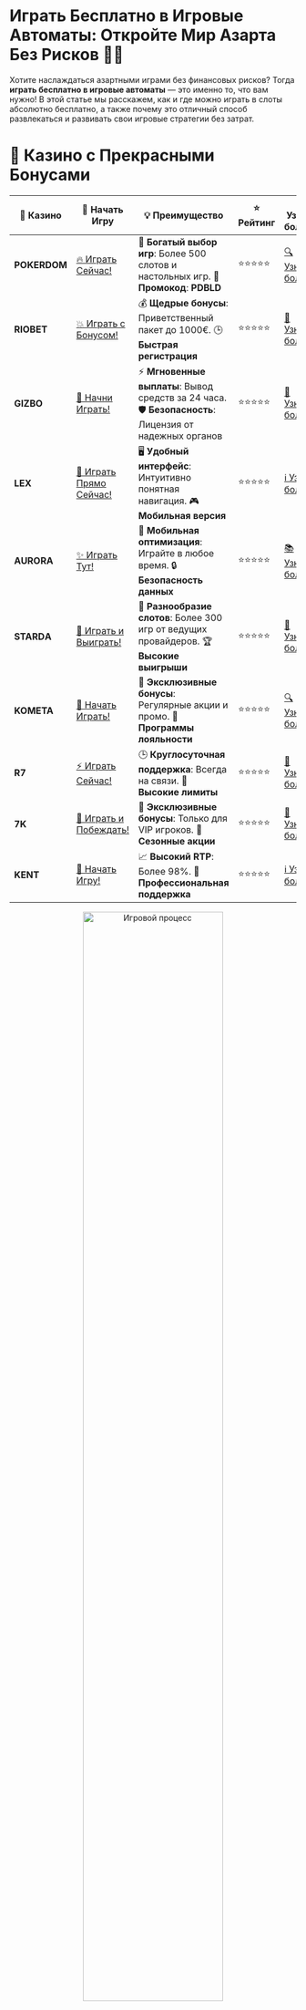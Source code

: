 # **Играть Бесплатно в Игровые Автоматы: Откройте Мир Азарта Без Рисков 🎰💥**

Хотите наслаждаться азартными играми без финансовых рисков? Тогда **играть бесплатно в игровые автоматы** — это именно то, что вам нужно! В этой статье мы расскажем, как и где можно играть в слоты абсолютно бесплатно, а также почему это отличный способ развлекаться и развивать свои игровые стратегии без затрат.

# 🌟 Казино с Прекрасными Бонусами

| 🎲 **Казино** | 🔗 **Начать Игру** | 💡 **Преимущество** | ⭐ **Рейтинг** | 🔗 **Узнать больше** | 🆕 **Новая информация** |
|--------------|---------------------|---------------------|----------------|----------------------|-------------------------|
| **POKERDOM**  | [🔥 Играть Сейчас!](https://brandplay.link/4k77v2yx) | 🎉 **Богатый выбор игр**: Более 500 слотов и настольных игр. 🎁 **Промокод**: **PDBLD** | ⭐⭐⭐⭐⭐ | [🔍 Узнать больше](https://brandplay.link/4k77v2yx) | 🏆 **Победители турниров** получают эксклюзивные подарки! |
| **RIOBET**    | [💥 Играть с Бонусом!](https://brandplay.link/7xBLTPyj) | 💰 **Щедрые бонусы**: Приветственный пакет до 1000€. 🕒 **Быстрая регистрация** | ⭐⭐⭐⭐⭐ | [📖 Узнать больше](https://brandplay.link/7xBLTPyj) | 💬 **Поддержка 24/7** для комфортной игры в любое время! |
| **GIZBO**     | [🚀 Начни Играть!](https://brandplay.link/bprXw4YV) | ⚡ **Мгновенные выплаты**: Вывод средств за 24 часа. 🛡️ **Безопасность**: Лицензия от надежных органов | ⭐⭐⭐⭐⭐ | [📝 Узнать больше](https://brandplay.link/bprXw4YV) | 🔒 **SSL-шифрование** для максимальной безопасности данных игроков. |
| **LEX**       | [💎 Играть Прямо Сейчас!](https://brandplay.link/zW4hdDFV) | 🖥️ **Удобный интерфейс**: Интуитивно понятная навигация. 🎮 **Мобильная версия** | ⭐⭐⭐⭐⭐ | [ℹ️ Узнать больше](https://brandplay.link/zW4hdDFV) | 📱 **Поддержка всех мобильных устройств** для удобства игры в любом месте. |
| **AURORA**    | [✨ Играть Тут!](https://10trafic-stat2.com/click/668546556bcc6313411604bd/6766/13032/subaccount) | 📱 **Мобильная оптимизация**: Играйте в любое время. 🔒 **Безопасность данных** | ⭐⭐⭐⭐⭐ | [📚 Узнать больше](https://10trafic-stat2.com/click/668546556bcc6313411604bd/6766/13032/subaccount) | 🌍 **Международная лицензия** на деятельность в разных странах. |
| **STARDА**    | [🎉 Играть и Выиграть!](https://brandplay.link/fB7xwRFL) | 🎰 **Разнообразие слотов**: Более 300 игр от ведущих провайдеров. 🏆 **Высокие выигрыши** | ⭐⭐⭐⭐⭐ | [🔎 Узнать больше](https://brandplay.link/fB7xwRFL) | 🎉 **Ежемесячные турниры** с крупными призами! |
| **KOMETA**    | [🎁 Начать Играть!](https://brandplay.link/8ZymQJV8) | 🎁 **Эксклюзивные бонусы**: Регулярные акции и промо. 🔄 **Программы лояльности** | ⭐⭐⭐⭐⭐ | [🔍 Узнать больше](https://brandplay.link/8ZymQJV8) | 🌟 **Персонализированные предложения** для долгосрочных игроков. |
| **R7**        | [⚡ Играть Сейчас!](https://brandplay.link/bMd3Yjsw) | 🕒 **Круглосуточная поддержка**: Всегда на связи. 💸 **Высокие лимиты** | ⭐⭐⭐⭐⭐ | [📖 Узнать больше](https://brandplay.link/bMd3Yjsw) | 🎯 **Рейтинг игроков** для лучших участников. |
| **7K**        | [🎯 Играть и Побеждать!](https://brandplay.link/BvQyFShp) | 🌟 **Эксклюзивные бонусы**: Только для VIP игроков. 🎉 **Сезонные акции** | ⭐⭐⭐⭐⭐ | [📝 Узнать больше](https://brandplay.link/BvQyFShp) | 🥇 **Особые привилегии** для постоянных игроков. |
| **KENT**      | [🔑 Начать Игру!](https://brandplay.link/Fv2WP3js) | 📈 **Высокий RTP**: Более 98%. 💼 **Профессиональная поддержка** | ⭐⭐⭐⭐⭐ | [ℹ️ Узнать больше](https://brandplay.link/Fv2WP3js) | 💬 **Поддержка на нескольких языках** для удобства игроков. |

<div align="center"> <img src="https://i.pinimg.com/originals/1d/b3/25/1db325483acbe642c6d4e6fdd73a4988.gif" alt="Игровой процесс" width="70%"> </div>
---

# 🚀 Быстрые Выигрыши и Поддержка

| 🎲 **Казино** | 🔗 **Начать Игру** | 💡 **Преимущество** | ⭐ **Рейтинг** | 🔗 **Узнать больше** | 🆕 **Новая информация** |
|--------------|---------------------|---------------------|----------------|----------------------|-------------------------|
| **GAMA**      | [🎯 Играть Прямо Сейчас!](https://brandplay.link/j6NMKsDz) | 🔍 **Интуитивный интерфейс**: Легкость использования. 🏅 **Престижные турниры** | ⭐⭐⭐⭐☆ | [🔎 Узнать больше](https://brandplay.link/j6NMKsDz) | 🏆 **Турниры с большими призами** каждый месяц. |
| **ONION**     | [💥 Играть и Выигрывать!](https://brandplay.link/zBGRVpQ9) | 🤑 **Низкие ставки**: Идеально для начинающих. 🔄 **Быстрые выводы** | ⭐⭐⭐⭐☆ | [🔍 Узнать больше](https://brandplay.link/zBGRVpQ9) | 🎮 **Казино для новичков** с простыми правилами. |
| **ЧЕМПИОН**   | [🏅 Играть в Турнире!](https://temon-gter.cfd/go/lRq?p80412p304504pcc44t17455) | 🏅 **Лояльная программа**: Награды за активность. 🎁 **Ежемесячные бонусы** | ⭐⭐⭐⭐☆ | [📖 Узнать больше](https://temon-gter.cfd/go/lRq?p80412p304504pcc44t17455) | 🥇 **Турниры и лояльность** — каждый шаг вознаграждается. |
| **VAVADA**    | [🚀 Играть Без Ожидания!](https://vavadapartner.pro/?promo=ea5c9275-6854-4505-94fc-95ab18221945-linkb2) | 🚀 **Быстрая регистрация**: Начните играть мгновенно. 🔐 **Безопасные транзакции** | ⭐⭐⭐⭐☆ | [📝 Узнать больше](https://vavadapartner.pro/?promo=ea5c9275-6854-4505-94fc-95ab18221945-linkb2) | 🏆 **Программа для новых игроков** с бонусами за регистрацию. |
| **FRIENDS**   | [🎉 Играть и Развлекаться!](https://gofriends.mba/linkb2) | 🤝 **Социальные игры**: Играйте с друзьями. 🌐 **Мультиплатформенность** | ⭐⭐⭐⭐☆ | [ℹ️ Узнать больше](https://gofriends.mba/linkb2) | 🎮 **Играйте с друзьями** и зарабатывайте бонусы за совместные действия. |
| **1WIN**      | [⚡ Играть и Выигрывать!](https://brandplay.link/smXVpBbG) | 🏆 **Спортивные ставки**: Широкий выбор видов спорта. 💵 **Высокие коэффициенты** | ⭐⭐⭐⭐☆ | [📚 Узнать больше](https://brandplay.link/smXVpBbG) | ⚽ **Бонусы на спортивные ставки** для активных игроков. |
| **DRIP**      | [💥 Играть Сразу!](https://drp-ircp01.com/c07e6a3db) | 🌐 **Инновационные игры**: Новейшие игровые технологии. 🛡️ **Высокая безопасность** | ⭐⭐⭐⭐☆ | [🔎 Узнать больше](https://drp-ircp01.com/c07e6a3db) | 🔧 **Инновационные функции** для удобства игры. |
| **JOYCASINO** | [🎰 Играть И Побеждать!](https://rpc30.call2me.pro/?/ru/registration?apkpop=0&partner=p24970p3291217pc98f) | 🎁 **Приятные бонусы**: Ежедневные акции и подарки. 🕹️ **Разнообразие игр** | ⭐⭐⭐⭐☆ | [🔍 Узнать больше](https://rpc30.call2me.pro/?/ru/registration?apkpop=0&partner=p24970p3291217pc98f) | 🎉 **Щедрые фриспины** для новых игроков. |
| **PLAYFORTUNA** | [🔥 Играть С Бонусом!](https://fortunapromo.net/alt/playfortuna/registration?0dc4a9362a71feb7e3f165fb8e766f70) | 🎉 **Регулярные акции**: Бонусы, фриспины и многое другое. 🏅 **Турниры** | ⭐⭐⭐⭐☆ | [📚 Узнать больше](https://fortunapromo.net/alt/playfortuna/registration?0dc4a9362a71feb7e3f165fb8e766f70) | 🎯 **Выгодные предложения** на популярные игры. |
| **SYKAA**     | [💸 Играть Сейчас!](https://s-two-way.com/?source=linkb2&pid=30697) | 💸 **Доступные ставки**: Идеально для новичков. 🎁 **Щедрые бонусы** | ⭐⭐⭐⭐☆ | [🔍 Узнать больше](https://s-two-way.com/?source=linkb2&pid=30697) | 💥 **Акции с большими бонусами** для новичков и опытных игроков. |

<div align="center"> <img src="https://schaeffers-cdn.s3.amazonaws.com/images/default-source/schaeffers-cdn-images/default-images/sectors/bigstock-casino-gambling-concept-with-f-369012793.jpg?sfvrsn=493ad806_4" alt="Игровой процесс" width="70%"> </div>
---

# 💸 Казино с Привлекательными Программами Лояльности

| 🎲 **Казино** | 🔗 **Начать Игру** | 💡 **Преимущество** | ⭐ **Рейтинг** | 🔗 **Узнать больше** | 🆕 **Новая информация** |
|--------------|---------------------|---------------------|----------------|----------------------|-------------------------|
| **KOMETA**    | [🎯 Начни Играть!](https://brandplay.link/8ZymQJV8) | 🎁 **Эксклюзивные бонусы**: Регулярные акции и промо. 🔄 **Программы лояльности** | ⭐⭐⭐⭐⭐ | [🔍 Узнать больше](https://brandplay.link/8ZymQJV8) | 🌟 **Персонализированные предложения** для долгосрочных игроков. |
| **1Xslots**   | [🏅 Играть Прямо Сейчас!](https://brandplay.link/hSB1khtr) | 🎉 **Множество акций**: Еженедельные бонусы и турниры. 🛡️ **Безопасность** | ⭐⭐⭐⭐⭐ | [📚 Узнать больше](https://brandplay.link/hSB1khtr) | 🏅 **Награды за активность**: участники программы лояльности получают специальные привилегии. |
| **R7**        | [🚀 Играть Сейчас!](https://brandplay.link/bMd3Yjsw) | 🕒 **Круглосуточная поддержка**: Всегда на связи. 💸 **Высокие лимиты** | ⭐⭐⭐⭐⭐ | [📖 Узнать больше](https://brandplay.link/bMd3Yjsw) | 💬 **VIP-поддержка** для постоянных игроков с приоритетом. |

<div align="center"> <img src="https://i.pinimg.com/originals/1d/b3/25/1db325483acbe642c6d4e6fdd73a4988.gif" alt="Игровой процесс" width="70%"> </div>
---

## Что значит **играть бесплатно в игровые автоматы**? 🎮💡

**Играть бесплатно в игровые автоматы** означает возможность запускать слоты в демо-режиме без необходимости вносить реальные деньги. Этот формат игры позволяет вам испытать удачу и наслаждаться игровым процессом без риска потерять свои средства. Вы получаете виртуальные кредиты, которые можно использовать для ставок в играх, но при этом не может быть никаких реальных выплат.

### Почему стоит **играть бесплатно в игровые автоматы**? 🤩🎰

1. **Без финансовых рисков** 💸❌  
   Играя бесплатно, вы не рискуете своими деньгами. Это отличный способ познакомиться с игрой, понять ее механизмы и бонусные функции без каких-либо обязательств.

2. **Обучение и тестирование стратегий** 🎓🧠  
   Бесплатные игры позволяют вам тестировать разные игровые стратегии. Вы можете попробовать различные подходы, прежде чем начать играть на реальные деньги.

3. **Доступность и удобство** 📱💻  
   Вы можете играть в демо-версии слотов на любом устройстве, будь то компьютер, смартфон или планшет. Всё, что вам нужно — доступ в интернет и желание наслаждаться игрой.

4. **Разнообразие игр** 🎰💎  
   Бесплатные игры дают доступ ко множеству слотов, от классических фруктовых машин до самых современных видеослотов с множеством бонусов и уникальных функций.

## Где можно **играть бесплатно в игровые автоматы**? 🎮🔥

Существует множество платформ и онлайн-казино, которые предлагают бесплатные демо-игры. Рассмотрим несколько популярных вариантов:

### 1. **Онлайн-казино с демо-режимом** 🏢🎰  
Множество онлайн-казино позволяют играть в слоты бесплатно в демо-режиме. Вам не нужно проходить регистрацию или делать депозит, чтобы начать игру.

- **Примеры казино с демо-режимом**:
  - **Pokerdom**
  - **Riobet**
  - **Gizbo**

### 2. **Платформы для бесплатных слотов** 🎮💥  
Есть также специализированные сайты, которые предоставляют возможность играть в демо-слоты бесплатно, без регистрации.

- **Примеры платформ**:
  - **SlotCatalog**
  - **Casino Guru**
  - **FreeSlots**

### 3. **Мобильные приложения для бесплатной игры** 📱💸  
Существуют мобильные приложения, которые предлагают доступ к бесплатным игровым автоматам. Это удобный способ играть в любое время и в любом месте.

- **Примеры приложений**:
  - **Slotomania**
  - **House of Fun**
  - **Big Fish Casino**

## Преимущества **игры в игровые автоматы бесплатно** 🎰💡

### 1. **Идеально для новичков** 🆕🎮  
Если вы только начинаете знакомиться с онлайн-казино и игровыми автоматами, демо-игры — это лучший способ научиться, не рискуя деньгами.

### 2. **Оценка игровых автоматов** 🔍🎰  
Бесплатные игры позволяют вам оценить, стоит ли тратить деньги на определённый слот. Вы сможете протестировать несколько игр и выбрать ту, которая вам больше всего нравится.

### 3. **Развлекательный процесс без стресса** 🎉😌  
Без необходимости тратить деньги на ставки, вы сможете наслаждаться игрой без стресса. Это идеальный способ просто расслабиться и получить удовольствие от игры.

### 4. **Уникальные бонусы и возможности** 🎁💎  
Некоторые бесплатные игры имеют бонусные функции, которые дают вам дополнительные шансы на выигрыши. Вы можете насладиться этими бонусами, не беспокоясь о своих средствах.

## Какие **игровые автоматы** можно играть бесплатно? 🎰🌟

Вот несколько популярных слотов, которые можно играть в демо-режиме, не рискуя своими деньгами:

### 1. **Sweet Bonanza** 🍭🎉  
**Sweet Bonanza** — яркий и красочный слот от Pragmatic Play. Он предлагает бесплатные вращения и множители, которые могут привести к большим выигрышам.

- **Бонусы**: Бесплатные вращения, множители.
- **RTP**: 96.51%.

### 2. **Gates of Olympus** 🎰⚡  
**Gates of Olympus** — популярный слот с множителями и бесплатными вращениями. Это отличный выбор для тех, кто хочет испытать удачу и выиграть большие суммы.

- **Бонусы**: Множители, бесплатные вращения.
- **RTP**: 96.5%.

### 3. **Book of Ra** 📚💀  
**Book of Ra** — один из самых известных слотов, который позволяет игрокам попасть в мир Древнего Египта. Бесплатные вращения и расширяющиеся символы делают этот слот еще более привлекательным.

- **Бонусы**: Бесплатные вращения, расширяющиеся символы.
- **RTP**: 96.21%.

### 4. **The Dog House** 🐕🎰  
**The Dog House** — милый и забавный слот с бесплатными вращениями и множителями. Его простой игровой процесс и интересные бонусы делают его отличным выбором для бесплатной игры.

- **Бонусы**: Бесплатные вращения, множители.
- **RTP**: 96.51%.

### 5. **Starlight Princess** 👸✨  
**Starlight Princess** — это красочный слот с бонусами и множителями. Прекрасный выбор для игроков, ищущих не только азарт, но и визуальное удовольствие.

- **Бонусы**: Множители, бесплатные вращения.
- **RTP**: 96.5%.

## Как начать **играть бесплатно в игровые автоматы**? 🎮💥

1. **Выберите платформу** 🎰💻  
   Для начала выберите онлайн-казино или платформу с бесплатными слотами. Пройдите на сайт и выберите слот, который хотите попробовать.

2. **Запустите демо-режим** 🆓🎮  
   На сайте или в приложении выберите опцию демо-игры. Обычно для этого не требуется регистрация, и вы получаете виртуальные кредиты для ставок.

3. **Начните игру** 🎉🎰  
   После того как вы выбрали слот и запустили демо-режим, начните играть! Используйте виртуальные деньги и наслаждайтесь игрой без рисков.

## Заключение 🎰🎉

**Играть бесплатно в игровые автоматы** — это отличный способ получить удовольствие от азартных игр без необходимости вкладывать реальные деньги. Вы можете тестировать стратегии, знакомиться с новыми слотами и просто наслаждаться игрой в любое время. Попробуйте бесплатные слоты уже сегодня и получите заряд адреналина без лишних затрат! 🍀💰

---
*Играйте ответственно. Казино предназначены для лиц старше 18 лет. Помните о рисках, связанных с азартными играми, и играйте с умом.*
